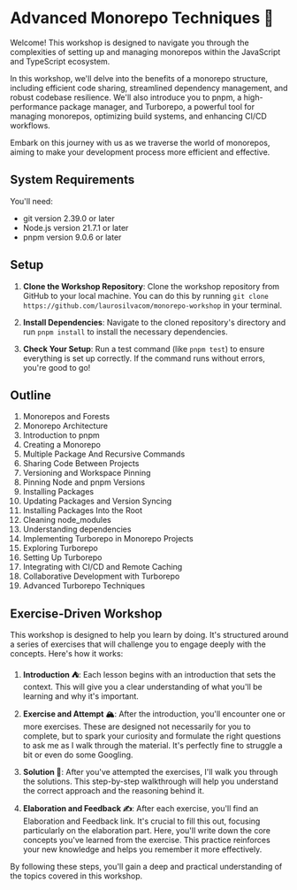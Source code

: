 # Advanced Monorepo Techniques 🌳

Welcome! This workshop is designed to navigate you through the complexities of setting up and managing monorepos within the JavaScript and TypeScript ecosystem.

In this workshop, we'll delve into the benefits of a monorepo structure, including efficient code sharing, streamlined dependency management, and robust codebase resilience. We'll also introduce you to pnpm, a high-performance package manager, and Turborepo, a powerful tool for managing monorepos, optimizing build systems, and enhancing CI/CD workflows.

Embark on this journey with us as we traverse the world of monorepos, aiming to make your development process more efficient and effective.

## System Requirements

You'll need:

- git version 2.39.0 or later
- Node.js version 21.7.1 or later
- pnpm version 9.0.6 or later

## Setup

1. **Clone the Workshop Repository**: Clone the workshop repository from GitHub to your local machine. You can do this by running `git clone https://github.com/laurosilvacom/monorepo-workshop` in your terminal.

2. **Install Dependencies**: Navigate to the cloned repository's directory and run `pnpm install` to install the necessary dependencies.

3. **Check Your Setup**: Run a test command (like `pnpm test`) to ensure everything is set up correctly. If the command runs without errors, you're good to go!

## Outline

1. Monorepos and Forests
2. Monorepo Architecture
3. Introduction to pnpm
4. Creating a Monorepo
5. Multiple Package And Recursive Commands
6. Sharing Code Between Projects
7. Versioning and Workspace Pinning
8. Pinning Node and pnpm Versions
9. Installing Packages
10. Updating Packages and Version Syncing
11. Installing Packages Into the Root
12. Cleaning node_modules
13. Understanding dependencies
14. Implementing Turborepo in Monorepo Projects
15. Exploring Turborepo
16. Setting Up Turborepo
17. Integrating with CI/CD and Remote Caching
18. Collaborative Development with Turborepo
19. Advanced Turborepo Techniques

## Exercise-Driven Workshop

This workshop is designed to help you learn by doing. It's structured around a series of exercises that will challenge you to engage deeply with the concepts. Here's how it works:

1. **Introduction ⛺**: Each lesson begins with an introduction that sets the context. This will give you a clear understanding of what you'll be learning and why it's important.

2. **Exercise and Attempt 🏔️**: After the introduction, you'll encounter one or more exercises. These are designed not necessarily for you to complete, but to spark your curiosity and formulate the right questions to ask me as I walk through the material. It's perfectly fine to struggle a bit or even do some Googling.

3. **Solution 🚩**: After you've attempted the exercises, I'll walk you through the solutions. This step-by-step walkthrough will help you understand the correct approach and the reasoning behind it.

4. **Elaboration and Feedback ✍️**: After each exercise, you'll find an Elaboration and Feedback link. It's crucial to fill this out, focusing particularly on the elaboration part. Here, you'll write down the core concepts you've learned from the exercise. This practice reinforces your new knowledge and helps you remember it more effectively.

By following these steps, you'll gain a deep and practical understanding of the topics covered in this workshop.
